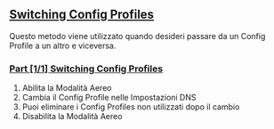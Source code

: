 ## [Switching Config Profiles](accent://)  

Questo metodo viene utilizzato quando desideri passare da un Config Profile a un altro e viceversa.  

### [Part [1/1] Switching Config Profiles](accent://)  
1. Abilita la Modalità Aereo  
2. Cambia il Config Profile nelle Impostazioni DNS  
3. Puoi eliminare i Config Profiles non utilizzati dopo il cambio  
4. Disabilita la Modalità Aereo
